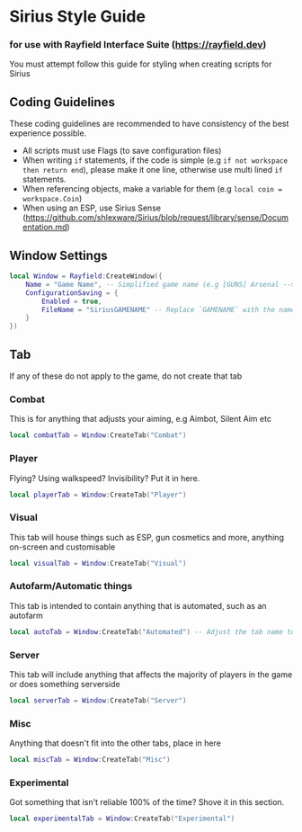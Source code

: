 # Sirius Style Guide
### for use with Rayfield Interface Suite (https://rayfield.dev)
You must attempt follow this guide for styling when creating scripts for Sirius


## Coding Guidelines
These coding guidelines are recommended to have consistency of the best experience possible.

- All scripts must use Flags (to save configuration files)
- When writing `if` statements, if the code is simple (e.g `if not workspace then return end`), please make it one line, otherwise use multi lined `if` statements.
- When referencing objects, make a variable for them (e.g `local coin = workspace.Coin`)
- When using an ESP, use Sirius Sense (https://github.com/shlexware/Sirius/blob/request/library/sense/Documentation.md)

## Window Settings
```lua
local Window = Rayfield:CreateWindow({
	Name = "Game Name", -- Simplified game name (e.g [GUNS] Arsenal --> Arsenal)
	ConfigurationSaving = {
		Enabled = true,
		FileName = "SiriusGAMENAME" -- Replace `GAMENAME` with the name of the game you're developing for
	}
})
```

## Tab
If any of these do not apply to the game, do not create that tab
### Combat
This is for anything that adjusts your aiming, e.g Aimbot, Silent Aim etc
```lua
local combatTab = Window:CreateTab("Combat")
```
### Player
Flying? Using walkspeed? Invisibility? Put it in here.
```lua
local playerTab = Window:CreateTab("Player")
```
### Visual
This tab will house things such as ESP, gun cosmetics and more, anything on-screen and customisable
```lua
local visualTab = Window:CreateTab("Visual")
```
### Autofarm/Automatic things
This tab is intended to contain anything that is automated, such as an autofarm
```lua
local autoTab = Window:CreateTab("Automated") -- Adjust the tab name to be specific here (e.g Autofarm, Autofish etc)
```
### Server
This tab will include anything that affects the majority of players in the game or does something serverside
```lua
local serverTab = Window:CreateTab("Server")
```
### Misc
Anything that doesn't fit into the other tabs, place in here
```lua
local miscTab = Window:CreateTab("Misc")
```
### Experimental
Got something that isn't reliable 100% of the time? Shove it in this section. 
```lua
local experimentalTab = Window:CreateTab("Experimental")
```
